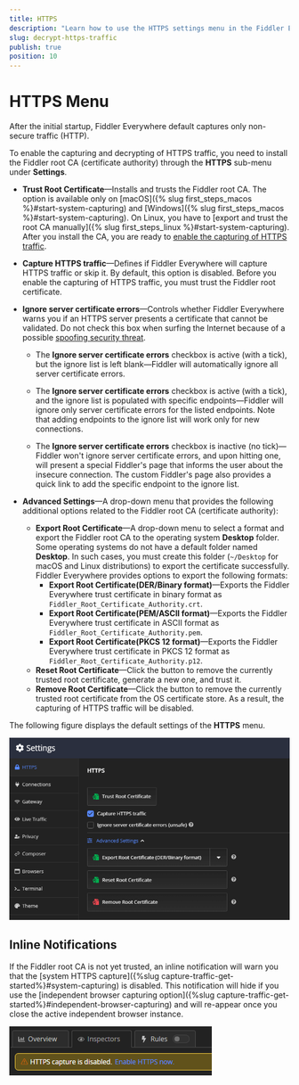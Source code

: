 ```yaml
---
title: HTTPS
description: "Learn how to use the HTTPS settings menu in the Fiddler Everywhere web-debugging proxy tool."
slug: decrypt-https-traffic
publish: true
position: 10
---
```


# HTTPS Menu

After the initial startup, Fiddler Everywhere default captures only non-secure traffic (HTTP).

To enable the capturing and decrypting of HTTPS traffic, you need to install the Fiddler root CA (certificate authority) through the **HTTPS** sub-menu under **Settings**.

- **Trust Root Certificate**&mdash;Installs and trusts the Fiddler root CA. The option is available only on [macOS]({% slug first_steps_macos %}#start-system-capturing) and [Windows]({% slug first_steps_macos %}#start-system-capturing). On Linux, you have to [export and trust the root CA manually]({% slug first_steps_linux %}#start-system-capturing). After you install the CA, you are ready to [enable the capturing of HTTPS traffic](#capture-https-traffic).

- **Capture HTTPS traffic**&mdash;Defines if Fiddler Everywhere will capture HTTPS traffic or skip it. By default, this option is disabled. Before you enable the capturing of HTTPS traffic, you must trust the Fiddler root certificate.

- **Ignore server certificate errors**&mdash;Controls whether Fiddler Everywhere warns you if an HTTPS server presents a certificate that cannot be validated. Do not check this box when surfing the Internet because of a possible [spoofing security threat](https://en.wikipedia.org/wiki/Spoofing_attack). 

    * The **Ignore server certificate errors** checkbox is active (with a tick), but the ignore list is left blank&mdash;Fiddler will automatically ignore all server certificate errors. 

    * The **Ignore server certificate errors** checkbox is active (with a tick), and the ignore list is populated with specific endpoints&mdash;Fiddler will ignore only server certificate errors for the listed endpoints. Note that adding endpoints to the ignore list will work only for new connections.

    * The **Ignore server certificate errors** checkbox is inactive (no tick)&mdash;Fiddler won't ignore server certificate errors, and upon hitting one, will present a special Fiddler's page that informs the user about the insecure connection. The custom Fiddler's page also provides a quick link to add the specific endpoint to the ignore list.

- **Advanced Settings**&mdash;A drop-down menu that provides the following additional options related to the Fiddler root CA (certificate authority):
    - **Export Root Certificate**&mdash;A drop-down menu to select a format and export the Fiddler root CA to the operating system **Desktop** folder. Some operating systems do not have a default folder named **Desktop**. In such cases, you must create this folder (`~/Desktop` for macOS and Linux distributions) to export the certificate successfully. Fiddler Everywhere provides options to export the following formats:
        * **Export Root Certificate(DER/Binary format)**&mdash;Exports the Fiddler Everywhere trust certificate in binary format as `Fiddler_Root_Certificate_Authority.crt`.
        * **Export Root Certificate(PEM/ASCII format)**&mdash;Exports the Fiddler Everywhere trust certificate in ASCII format as `Fiddler_Root_Certificate_Authority.pem`.
        * **Export Root Certificate(PKCS 12 format)**&mdash;Exports the Fiddler Everywhere trust certificate in PKCS 12 format as `Fiddler_Root_Certificate_Authority.p12`.
    - **Reset Root Certificate**&mdash;Click the button to remove the currently trusted root certificate, generate a new one, and trust it.
    - **Remove Root Certificate**&mdash;Click the button to remove the currently trusted root certificate from the OS certificate store. As a result, the capturing of HTTPS traffic will be disabled.

The following figure displays the default settings of the **HTTPS** menu.  

![default https settings](../../images/settings/settings-https.png)

## Inline Notifications

If the Fiddler root CA is not yet trusted, an inline notification will warn you that the [system HTTPS capture]({%slug capture-traffic-get-started%}#system-capturing) is disabled. This notification will hide if you use the [independent browser capturing option]({%slug capture-traffic-get-started%}#independent-browser-capturing) and will re-appear once you close the active independent browser instance.

![inline notification](../../images/get-started/notification.png) 
